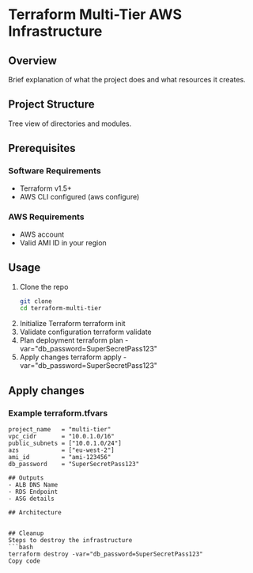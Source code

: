 # Terraform Multi-Tier AWS Infrastructure

## Overview
Brief explanation of what the project does and what resources it creates.

## Project Structure
Tree view of directories and modules.

## Prerequisites
### Software Requirements
- Terraform v1.5+
- AWS CLI configured (aws configure)

### AWS Requirements
- AWS account
- Valid AMI ID in your region

## Usage 
1. Clone the repo
     ```bash
     git clone 
     cd terraform-multi-tier
2. Initialize Terraform
    terraform init
3. Validate configuration
    terraform validate
4. Plan deployment
    terraform plan -var="db_password=SuperSecretPass123"
5. Apply changes
    terraform apply -var="db_password=SuperSecretPass123"

## Apply changes
### Example terraform.tfvars
```hcl
project_name   = "multi-tier"
vpc_cidr       = "10.0.1.0/16"
public_subnets = ["10.0.1.0/24"]
azs            = ["eu-west-2"]
ami_id         = "ami-123456"
db_password    = "SuperSecretPass123"

## Outputs 
- ALB DNS Name 
- RDS Endpoint
- ASG details

## Architecture


## Cleanup
Steps to destroy the infrastructure
```bash
terraform destroy -var="db_password=SuperSecretPass123"
Copy code

